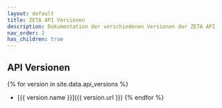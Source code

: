 ```yaml
---
layout: default
title: ZETA API Versionen
description: Dokumentation der verschiedenen Versionen der ZETA API
nav_order: 2
has_children: true
---
```


## API Versionen

{% for version in site.data.api_versions %}
- [{{ version.name }}]({{ version.url }})
{% endfor %}
